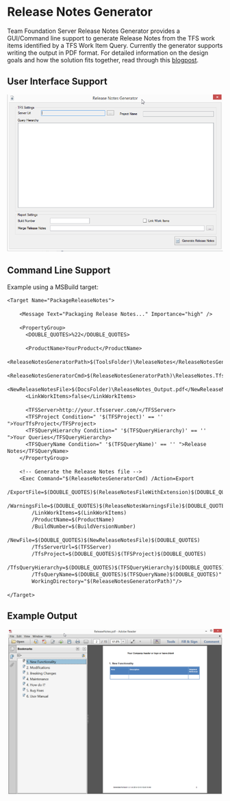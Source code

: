 # Release Notes Generator # 

Team Foundation Server Release Notes Generator provides a GUI/Command line support to generate Release Notes from the TFS work items identified by a TFS Work Item Query.  Currently the generator supports writing the output in PDF format.  For detailed information on the design goals and how the solution fits together, read through this [blogpost](http://fromthedevtrenches.blogspot.com/2013/04/automatically-generate-tfs-release.html).


## User Interface Support ##

![UI](.\images\ReleaseNotesGenerator.png)

## Command Line Support ##

Example using a MSBuild target:
 
```
<Target Name="PackageReleaseNotes">

	<Message Text="Packaging Release Notes..." Importance="high" />
	
	<PropertyGroup>  
	  <DOUBLE_QUOTES>%22</DOUBLE_QUOTES>
	
	  <ProductName>YourProduct</ProductName>
	  <ReleaseNotesGeneratorPath>$(ToolsFolder)\ReleaseNotes</ReleaseNotesGeneratorPath>
	  <ReleaseNotesGeneratorCmd>$(ReleaseNotesGeneratorPath)\ReleaseNotes.TfsTool.exe</ReleaseNotesGeneratorCmd>
	  <NewReleaseNotesFile>$(DocsFolder)\ReleaseNotes_Output.pdf</NewReleaseNotesFile>
	  <LinkWorkItems>false</LinkWorkItems>
	
	  <TFSServer>http://your.tfsserver.com/</TFSServer>
	  <TFSProject Condition=" '$(TFSProject)' == '' ">YourTfsProject</TFSProject>
	  <TFSQueryHierarchy Condition=" '$(TFSQueryHierarchy)' == '' ">Your Queries</TFSQueryHierarchy>
	  <TFSQueryName Condition=" '$(TFSQueryName)' == '' ">Release Notes</TFSQueryName>
	</PropertyGroup>
	
	<!-- Generate the Release Notes file -->
	<Exec Command="$(ReleaseNotesGeneratorCmd) /Action=Export 
		/ExportFile=$(DOUBLE_QUOTES)$(ReleaseNotesFileWithExtension)$(DOUBLE_QUOTES) 
		/WarningsFile=$(DOUBLE_QUOTES)$(ReleaseNotesWarningsFile)$(DOUBLE_QUOTES) 
		/LinkWorkItems=$(LinkWorkItems)
		/ProductName=$(ProductName) 
		/BuildNumber=$(BuildVersionNumber) 
		/NewFile=$(DOUBLE_QUOTES)$(NewReleaseNotesFile)$(DOUBLE_QUOTES) 
		/TfsServerUrl=$(TFSServer) 
		/TfsProject=$(DOUBLE_QUOTES)$(TFSProject)$(DOUBLE_QUOTES) 
		/TfsQueryHierarchy=$(DOUBLE_QUOTES)$(TFSQueryHierarchy)$(DOUBLE_QUOTES) 
		/TfsQueryName=$(DOUBLE_QUOTES)$(TFSQueryName)$(DOUBLE_QUOTES)" 
		WorkingDirectory="$(ReleaseNotesGeneratorPath)"/>

</Target>
```

## Example Output ##

![PDF](.\images\ReleaseNotesGeneratorOutput.png)

  
